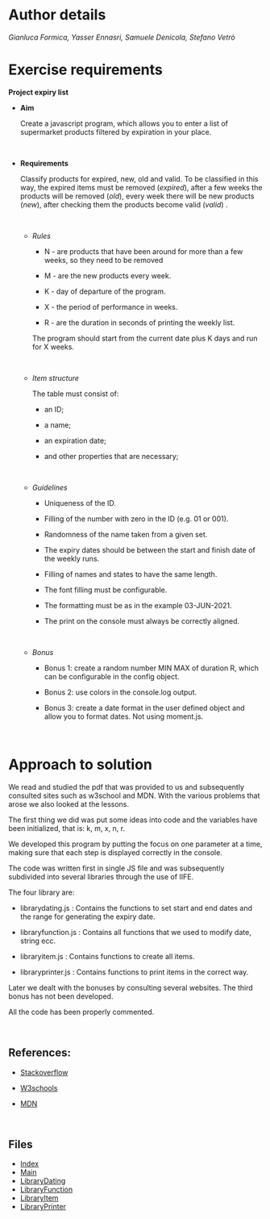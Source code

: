 # Author details
 *Gianluca Formica, Yasser Ennasri, Samuele Denicola, Stefano Vetrò*

# Exercise requirements
  **Project expiry list**
  - **Aim**

    Create a javascript program, which allows you to enter a list of supermarket products filtered by expiration in your place. 

    <br>

  - **Requirements**
    
    Classify products for expired, new, old and valid. To be classified in this way, the expired items must be removed (*expired*), 
    after a few weeks the products will be removed (*old*), every week there will be new products (*new*), after checking them the 
    products become valid (*valid*) .

    <br>

      * *Rules*
      
        - N - are products that have been around for more than a few weeks, so they need to be removed

        - M - are the new products every week.

        - K - day of departure of the program.

        - X - the period of performance in weeks.

        - R - are the duration in seconds of printing the weekly list.
  
        The program should start from the current date plus K days and run for X weeks.

      <br>


      * *Item structure*

         The table must consist of:
        - an ID;

        - a name;

        - an expiration date;

        - and other properties that are necessary;

     <br>


      * *Guidelines*
    
        - Uniqueness of the ID.

        - Filling of the number with zero in the ID (e.g. 01 or 001).

        - Randomness of the name taken from a given set.

        - The expiry dates should be between the start and finish date of the weekly runs.

        - Filling of names and states to have the same length.

        - The font filling must be configurable.

        - The formatting must be as in the example 03-JUN-2021.
  
        - The print on the console must always be correctly aligned.


     <br>


      * *Bonus*
  
        - Bonus 1: create a random number MIN MAX of duration R, which can be configurable in the config object.

        - Bonus 2: use colors in the console.log output.

        - Bonus 3: create a date format in the user defined object and allow you to format dates. Not using moment.js.

     <br>


# Approach to solution

We read and studied the pdf that was provided to us and subsequently consulted sites such as w3school and MDN.
With the various problems that arose we also looked at the lessons.

The first thing we did was put some ideas into code and the variables have been initialized, that is: k, m, x, n, r.

We developed this program by putting the focus on one parameter at a time, making sure that each step is displayed correctly in the console.

The code was written first in single JS file and was subsequently subdivided into several libraries through the use of IIFE.

The four library are:
   
   - librarydating.js : Contains the functions to set start and end dates and the range for generating the expiry date.

   - libraryfunction.js : Contains all functions that we used to modify date, string ecc.

   - libraryitem.js : Contains functions to create all items.

   - libraryprinter.js : Contains functions to print items in the correct way.


Later we dealt with the bonuses by consulting several websites. The third bonus has not been developed.

All the code has been properly commented.

 <br>

## References:

- [Stackoverflow](www.stackoverflow.com)

- [W3schools](www.w3schools.com)

- [MDN](developer.mozilla.org)

<br>

## Files
* [Index](index.html)
* [Main](script/main.js)
* [LibraryDating](script/librarydating.js) 
* [LibraryFunction](script/libraryfunction.js) 
* [LibraryItem](script/libraryitem.js) 
* [LibraryPrinter](script/libraryprinter.js) 






